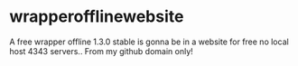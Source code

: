 # wrapperofflinewebsite
A free wrapper offline 1.3.0 stable is gonna be in a website for free no local host 4343 servers.. From my github domain only! 
